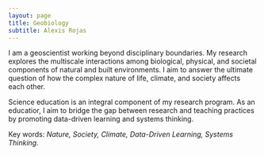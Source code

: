 ```yaml
---
layout: page
title: Geobiology
subtitle: Alexis Rojas
---
```

I am a geoscientist working beyond disciplinary boundaries. My research explores the multiscale interactions among biological, physical, and societal components of natural and built environments. I aim to answer the ultimate question of how the complex nature of life, climate, and society affects each other. 

Science education is an integral component of my research program. As an educatior, I aim to bridge the gap between research and teaching practices by promoting data-driven learning and systems thinking.

Key words: _Nature, Society, Climate, Data-Driven Learning, Systems Thinking._

